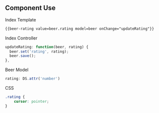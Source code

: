 ##  Component Use

Index Template
```html
{{beer-rating value=beer.rating model=beer onChange="updateRating"}}
```

Index Controller
```js
updateRating: function(beer, rating) {
  beer.set('rating', rating);
  beer.save();
},
```

Beer Model
```js
rating: DS.attr('number')
```

CSS
```css
.rating {
    cursor: pointer;
}
```
